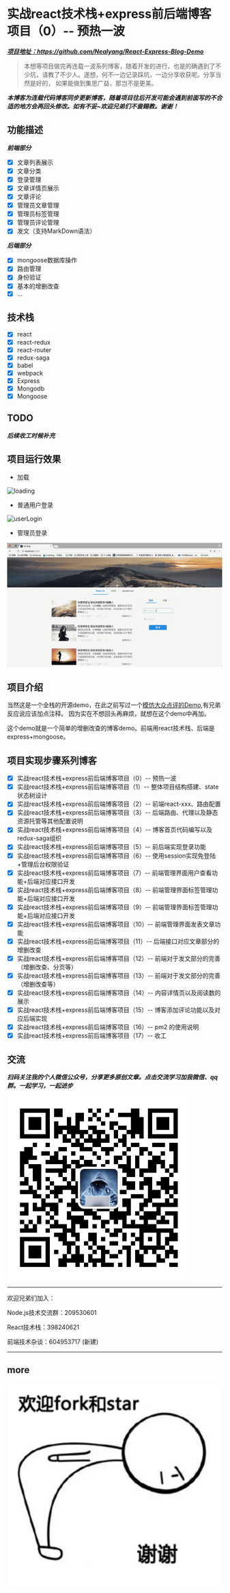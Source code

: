# 实战react技术栈+express前后端博客项目（0）-- 预热一波

***[项目地址：](https://github.com/Nealyang/React-Express-Blog-Demo)https://github.com/Nealyang/React-Express-Blog-Demo***


> 本想等项目做完再连载一波系列博客，随着开发的进行，也是的确遇到了不少坑，请教了不少人。遂想，何不一边记录踩坑，一边分享收获呢。分享当然是好的，
如果能做到集思广益，那岂不是更美。

***本博客为连载代码博客同步更新博客，随着项目往后开发可能会遇到前面写的不合适的地方会再回头修改。如有不妥~欢迎兄弟们不啬赐教。谢谢！***


## 功能描述

***前端部分***

- [x] 文章列表展示
- [x] 文章分类
- [x] 登录管理
- [x] 文章详情页展示
- [x] 文章评论
- [x] 管理员文章管理
- [x] 管理员标签管理
- [x] 管理员评论管理
- [x] 发文（支持MarkDown语法）

***后端部分***
- [x] mongoose数据库操作
- [x] 路由管理
- [x] 身份验证
- [x] 基本的增删改查
- [x] ...

## 技术栈
- [x] react
- [x] react-redux
- [x] react-router
- [x] redux-saga
- [x] babel
- [x] webpack
- [x] Express
- [x] Mongodb
- [x] Mongoose

## TODO

***后续收工时候补充***


## 项目运行效果
- 加载

![loading](/../loading.gif)

- 普通用户登录

![userLogin](/../user_login.gif)

- 管理员登录

![adminLogin](../admin_login.gif)

## 项目介绍
当然这是一个全栈的开源demo，在此之前写过一个[模仿大众点评的Demo](https://github.com/Nealyang/React-Fullstack-Dianping-Demo),有兄弟反应说应该加点注释。
因为实在不想回头再麻烦，就想在这个demo中再加。

这个demo就是一个简单的增删改查的博客demo。前端用react技术栈、后端是express+mongoose。


## 项目实现步骤系列博客

- [x] 实战react技术栈+express前后端博客项目（0）-- 预热一波
- [x] 实战react技术栈+express前后端博客项目（1）-- 整体项目结构搭建、state状态树设计
- [x] 实战react技术栈+express前后端博客项目（2）-- 前端react-xxx、路由配置
- [x] 实战react技术栈+express前后端博客项目（3）-- 后端路由、代理以及静态资源托管等其他配置说明
- [x] 实战react技术栈+express前后端博客项目（4）-- 博客首页代码编写以及redux-saga组织
- [x] 实战react技术栈+express前后端博客项目（5）-- 前后端实现登录功能
- [x] 实战react技术栈+express前后端博客项目（6）-- 使用session实现免登陆+管理后台权限验证
- [x] 实战react技术栈+express前后端博客项目（7）-- 前端管理界面用户查看功能+后端对应接口开发
- [x] 实战react技术栈+express前后端博客项目（8）-- 前端管理界面标签管理功能+后端对应接口开发
- [x] 实战react技术栈+express前后端博客项目（9）-- 前端管理界面标签管理功能+后端对应接口开发
- [x] 实战react技术栈+express前后端博客项目（10）-- 前端管理界面发表文章功能
- [x] 实战react技术栈+express前后端博客项目（11）-- 后端接口对应文章部分的增删改查
- [x] 实战react技术栈+express前后端博客项目（12）-- 前端对于发文部分的完善（增删改查、分页等）
- [x] 实战react技术栈+express前后端博客项目（13）-- 前端对于发文部分的完善（增删改查等）
- [x] 实战react技术栈+express前后端博客项目（14）-- 内容详情页以及阅读数的展示
- [x] 实战react技术栈+express前后端博客项目（15）-- 博客添加评论功能以及对应后端实现
- [x] 实战react技术栈+express前后端博客项目（16）-- pm2 的使用说明
- [x] 实战react技术栈+express前后端博客项目（17）-- 收工

## 交流



***扫码关注我的个人微信公众号，分享更多原创文章。点击交流学习加我微信、qq群。一起学习，一起进步***

![wx](../wx.jpg)

---

欢迎兄弟们加入：

Node.js技术交流群：209530601 

React技术栈：398240621

前端技术杂谈：604953717 (新建)

---

## more

![forkorstar](../forkStar.png)